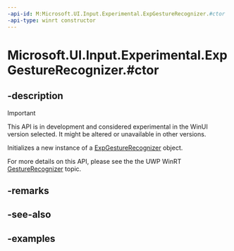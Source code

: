 ```yaml
---
-api-id: M:Microsoft.UI.Input.Experimental.ExpGestureRecognizer.#ctor
-api-type: winrt constructor
---
```


# Microsoft.UI.Input.Experimental.ExpGestureRecognizer.#ctor

<!--
public ExpGestureRecognizer ();
-->

## -description

> [!Important]
> This API is in development and considered experimental in the WinUI version selected. It might be altered or unavailable in other versions.

Initializes a new instance of a [ExpGestureRecognizer](expgesturerecognizer.md) object.

For more details on this API, please see the the UWP WinRT [GestureRecognizer](/uwp/api/windows.ui.input.gesturerecognizer.-ctor) topic.

## -remarks

## -see-also

## -examples
